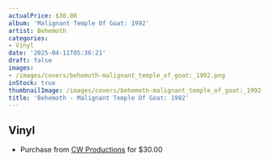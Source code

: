 ```yaml
---
actualPrice: $30.00
album: 'Malignant Temple Of Goat: 1992'
artist: Behemoth
categories:
- Vinyl
date: '2025-04-11T05:36:21'
draft: false
images:
- /images/covers/behemoth-malignant_temple_of_goat:_1992.png
inStock: true
thumbnailImage: /images/covers/behemoth-malignant_temple_of_goat:_1992-thumb.png
title: 'Behemoth - Malignant Temple Of Goat: 1992'
---
```


## Vinyl
* Purchase from [CW Productions](https://shop.cwproductions.net/products/behemoth-malignant-temple-of-goat-1992-1993-lp) for $30.00
